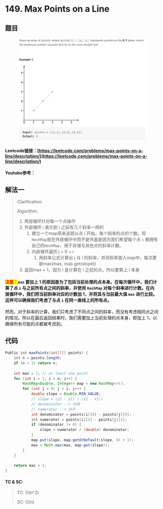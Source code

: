 # 149. Max Points on a Line

## 题目

<figure><img src="../../.gitbook/assets/image (8) (3).png" alt=""><figcaption></figcaption></figure>

#### Leetcode链接：[https://leetcode.com/problems/max-points-on-a-line/description/](https://leetcode.com/problems/max-points-on-a-line/description/)

#### Youtube参考：

## 解法一

> Clarification:&#x20;
>
> Algorithm:&#x20;
>
> 1. 两层循环针对每一个点操作
> 2. 外层循环 i 表示到 i 之前有几个斜率一样的
>    1. 建立一个map用来追踪以点 i 开始，每个斜率的点的个数。将`HashMap`放在外层循环中而不是外面是因为我们希望每个点 `i` 都拥有自己的`HashMap`，用于存储与其他点的斜率计数。
>    2. 内层循环遍历 j = 0 < i
>       1. 用斜率公式计算出 j 与 i 的斜率，并将斜率放入map中，每次更新max(max, map.get(slope))
> 3. 返回max + 1，因为 i 是计算在 i 之前的点，所以要算上 i 本身

#### <mark style="color:red;">注意：</mark>`max` 要加上 1 的原因是为了包括当前处理的点本身。在每次循环中，我们计算了点 `i` 与之前所有点之间的斜率，并使用 `HashMap` 对每个斜率进行计数。在内层循环中，我们将当前斜率对应的计数加 1，并将其与当前最大值 `max` 进行比较。这样可以确保我们考虑了与点 `i` 在同一直线上的所有点。

然而，对于斜率的计算，我们只考虑了不同点之间的斜率，而没有考虑相同点之间的情况。所以在最后返回结果时，我们需要加上当前处理的点本身，即加上 1，以确保所有可能的点都被考虑到。

## 代码

```java
Public int maxPoints(int[][] points) {
    int n = points.length;
    if (n < 3) return n;

    int max = 1; // at least one point
    for (int i = 1; i < n; i++) {
        HashMap<Double, Integer> map = new HashMap<>();
        for (int j = 0; j < i; j++) {
            double slope = Double.MIN_VALUE;
            // slope = (y2 - y1) / (x2 - x1))
            // denominator --> 分母
            // numerator --> 分子
            int denominator = points[i][0] - points[j][0];
            int numerator = points[i][1] - points[j][1];
            if (denominator != 0) {
                slope = numerator / (double) denominator;
            }
            map.put(slope, map.getOrDefault(slope, 0) + 1);
            max = Math.max(max, map.get(slope));
        }
    }

    return max + 1;
}
```

#### TC & SC:&#x20;

> TC: O(n^2)
>
> SC: O(n)
